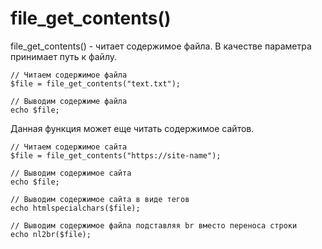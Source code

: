 # file_get_contents()
file_get_contents() - читает содержимое файла. В качестве параметра принимает путь к файлу.

    // Читаем содержимое файла
    $file = file_get_contents("text.txt");
    
    // Выводим содержиме файла
    echo $file;

Данная функция может еще читать содержимое сайтов.

    // Читаем содержимое сайта
    $file = file_get_contents("https://site-name");

    // Выводим содержимое сайта
    echo $file;

    // Выводим содержимое сайта в виде тегов
    echo htmlspecialchars($file);

    // Выводим содержимое файла подставляя br вместо переноса строки
    echo nl2br($file);
